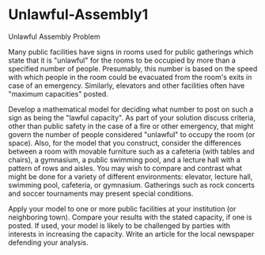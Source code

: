 # Unlawful-Assembly1
Unlawful Assembly
Problem	 
 	
Many public facilities have signs in rooms used for public gatherings which state that it is "unlawful" for the rooms to be occupied by more than a specified number of people. Presumably, this number is based on the speed with which people in the room could be evacuated from the room's exits in case of an emergency. Similarly, elevators and other facilities often have "maximum capacities" posted.

Develop a mathematical model for deciding what number to post on such a sign as being the "lawful capacity". As part of your solution discuss criteria, other than public safety in the case of a fire or other emergency, that might govern the number of people considered "unlawful" to occupy the room (or space). Also, for the model that you construct, consider the differences between a room with movable furniture such as a cafeteria (with tables and chairs), a gymnasium, a public swimming pool, and a lecture hall with a pattern of rows and aisles. You may wish to compare and contrast what might be done for a variety of different environments: elevator, lecture hall, swimming pool, cafeteria, or gymnasium. Gatherings such as rock concerts and soccer tournaments may present special conditions.

Apply your model to one or more public facilities at your institution (or neighboring town). Compare your results with the stated capacity, if one is posted. If used, your model is likely to be challenged by parties with interests in increasing the capacity. Write an article for the local newspaper defending your analysis.
